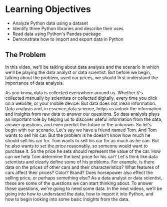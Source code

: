 # Learning Objectives

* Analyze Python data using a dataset
* Identify three Python libraries and describe their uses
* Read data using Python's Pandas package
* Demonstrate how to import and export data in Python

## The Problem

In this video, we'll be talking about data analysis and the scenario in which we'll be playing the data analyst or data scientist.
But before we begin, talking about the problem, used car prices, we should first understand the importance of data analysis.

As you know, data is collected everywhere around us.
Whether it's collected manually by scientists or collected digitally, every time you click on a website, or your mobile device.
But data does not mean information.
Data analysis and, in essence,data science, helps us unlock the information and insights from raw data to answer our questions.
So data analysis plays an important role by helping us to discover useful information from the data, answer questions, and even predict the future or
the unknown.
So let's begin with our scenario.
Let's say we have a friend named Tom.
And Tom wants to sell his car.
But the problem is he doesn't know how much he should sell his car for.
Tom wants to sell his car for as much as he can.
But he also wants to set the price reasonably, so someone would want to purchase it.
So the price he sets should represent the value of the car.
How can we help Tom determine the best price for his car?
Let's think like data scientists and clearly define some of his problems.
For example, is there data on the prices of other cars and their characteristics?
What features of cars affect their prices? Color? Brand?
Does horsepower also effect the selling price, or perhaps something else?
As a data analyst or data scientist, these are some of the questions we can start thinking about.
To answer these questions, we're going to need some data.
In the next videos, we'll be going into how to understand the data, how to import it into Python, and how to begin looking into some basic insights from the data.


